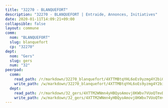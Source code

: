 ```yaml
---
title: "32270 - BLANQUEFORT"
description: "32270 - BLANQUEFORT | Entraide, Annonces, Initiatives"
date: 2020-01-11T14:09:21+09:00
collapsible: false
layout: commune
comm:
  nom: "BLANQUEFORT"
  slug: blanquefort
  cp: "32270"
dept:
  nom: "Gers"
  slug: gers
  num: "32"
peerpad:
  comm:
    read_path: /r/markdown/32270_blanquefort/4XTTMBtqYHL6oEs9yzmg4Y2biGFkKRxEvTYWzsYjTp8cY7FxH
    write_path: /w/markdown/32270_blanquefort/4XTTMBtqYHL6oEs9yzmg4Y2biGFkKRxEvTYWzsYjTp8cY7FxH-K3TgUmdtH1igEGb1p2ef5wgJoKQ1Yw3yzTEKwCYzyUceaxaxavox76UFJAanMck2CNrbvBkWVHaGcYjyxFcKpx67U2UDHpi8YSTmWHcXbz86xMQd6AqHik2vAcWs2KDno2m9Xwky
  dept:
    read_path: /r/markdown/32_gers/4XTTM2WNmn4yHBQyoAmovj8KWbv7VUoQTmvDpdT3o124AgWEe
    write_path: /w/markdown/32_gers/4XTTM2WNmn4yHBQyoAmovj8KWbv7VUoQTmvDpdT3o124AgWEe-K3TgUpYJfQLfW5uoLbdwErZNx29AEkCAso1EvCZzqaD3z7aQWWvGchjPJifpsj2b2MrnxAXUWCQXyv6K9rEMDPiEmuqTRE8ziuYLh1MUbtQUwwoYxV2abqSdJr66fFRHJZtY62y8
---
```


